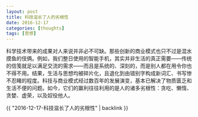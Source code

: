 ```yaml
---
layout: post
title: 科技滋长了人的劣根性
date: 2016-12-17
categories: [thoughts]
tags: [思想]
---
```


科学技术带来的成果对人来说并非必不可缺。那些创新的商业模式也只不过是混水摸鱼的伎俩。例如，我们整日使用的智能手机，其实并非生活的真正需要——传统的信笺就足以满足交流的需求——而且是系统的、深刻的，而是别人都在用令你也不得不用。结果，生活与思想均被碎片化，且退化到由错别字构成新词汇、书写惨不忍睹的程度。科技与商业模式经过数百年的发展演变，基本已解决了物质匮乏和生活不便的问题。如今，它们的赢利往往利用的是人的诸多劣根性：贪吃、懒惰、贪婪、虚荣，以及奴役他人。

{{ "2016-12-17-科技滋长了人的劣根性" | backlink }}
